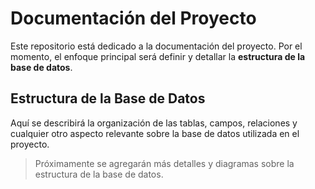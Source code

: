 # Documentación del Proyecto

Este repositorio está dedicado a la documentación del proyecto. Por el momento, el enfoque principal será definir y detallar la **estructura de la base de datos**.

## Estructura de la Base de Datos

Aquí se describirá la organización de las tablas, campos, relaciones y cualquier otro aspecto relevante sobre la base de datos utilizada en el proyecto.

> Próximamente se agregarán más detalles y diagramas sobre la estructura de la base de datos.
